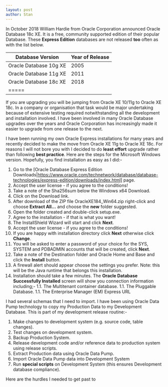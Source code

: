 ```yaml
---
layout: post
author: Stan
---
```

In October 2018 William Hardie from Oracle Corporation announced Oracle Database 18c XE. It is a free, community supported edition of their popular Database. These **Express Edition** databases are not released **too** often as with the list below.

Database Version|Year of Release
----------------------------- | ----- 
Oracle Database 10g XE|2005
Oracle Database 11g XE|2011 
Oracle Database 18c XE|2018 
|=====

If you are upgrading you will be jumping from Oracle XE 10/11g to Oracle XE 18c. In a company or organisation that task would be major undertaking because of extensive testing required notwithstanding all the development and installation involved. I have been involved in many Oracle Database upgrades over the years and Oracle Corporation has increasingly made it easier to upgrade from one release to the next.

I have been running my own Oracle Express installations for many years and recently decided to make the move from Oracle XE 11g to Oracle XE 18c. For reasons I will not bore you with I decided to do **least effort** upgrade rather than following **best practice**. Here are the steps for the Microsoft Windows version. Hopefully, you find installation as easy as I did:-

1. Go to the [Oracle Database Express Edition Downloads|https://www.oracle.com/technetwork/database/database-technologies/express-edition/downloads/index.html] page.
1. Accept the user license - if you agree to the conditions!
1. Take a note of the Sha256sum below the Windows x64 Download.
1. Click on the Download link.
1. After download of the ZIP file OracleXE184_Win64.zip right-click and choose **Extract All...** and choose the **new** folder suggested.
1. Open the folder created and double-click setup.exe.
1. Agree to the installation - if that is what you want!
1. The InstallShield Wizard will start and click **Next**.
1. Accept the user license - if you agree to the conditions!
1. If you are happy with installation directory click **Next** otherwise click **Change**.
1. You will be asked to enter a password of your choice for the SYS, SYSTEM and PDBADMIN accounts that will be created, click **Next**.
1. Take a note of the Destination folder and Oracle Home and Base and click the **Install** button.
1. A firewall alert should appear choose the settings you prefer. Note: this will be the Java runtime that belongs this installation.
1. Installation should take a few minutes. The **Oracle Database Successfully Installed** screen will show you connection information including;-
1.1. The Multitenant container database.
1.1. The Pluggable Database.
1.1. The Enterprise Manager (EM) Express URL

I had several schemas that I need to import. I have been using Oracle Data Pump technology to copy my Production Data to my Development Database. This is part of my development release routine:-

1. Make changes to development system (e.g. source code, table changes).
1. Test changes on development system.
1. Backup Production System.
1. Release development code and/or reference data to production system using release scripts.
1. Extract Production data using Oracle Data Pump.
1. Import Oracle Data Pump data into Development System
1. Run **special scripts** on Development System (this ensures Development database compliance). 

Here are the hurdles I needed to get past to   

